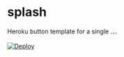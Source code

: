 # splash
Heroku button template for a single .... </br></br>
<a href="https://heroku.com/deploy?template=https://github.com/logiclinegmbh/splash">
   <img src="https://www.herokucdn.com/deploy/button.png" alt="Deploy">
</a>

